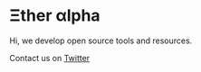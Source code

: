 # Ξther αlpha

Hi, we develop open source tools and resources.

Contact us on [Twitter](https://twitter.com/etheralphateam)